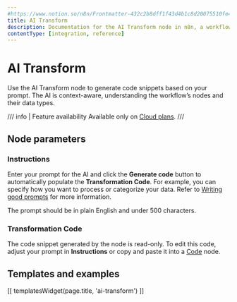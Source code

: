 ```yaml
---
#https://www.notion.so/n8n/Frontmatter-432c2b8dff1f43d4b1c8d20075510fe4
title: AI Transform
description: Documentation for the AI Transform node in n8n, a workflow automation platform. Includes guidance on usage, and links to examples.
contentType: [integration, reference]
---
```


# AI Transform

Use the AI Transform node to generate code snippets based on your prompt. The AI is context-aware, understanding the workflow’s nodes and their data types.

/// info | Feature availability
Available only on [Cloud plans](/manage-cloud/index.md).
///

## Node parameters

### Instructions

Enter your prompt for the AI and click the **Generate code** button to automatically populate the **Transformation Code**. For example, you can specify how you want to process or categorize your data. Refer to [Writing good prompts](/code/ai-code.md#writing-good-prompts) for more information. 

The prompt should be in plain English and under 500 characters. 

### Transformation Code

The code snippet generated by the node is read-only. To edit this code, adjust your prompt in **Instructions** or copy and paste it into a [Code](/integrations/builtin/core-nodes/n8n-nodes-base.code/index.md) node. 

## Templates and examples

[[ templatesWidget(page.title, 'ai-transform') ]]

